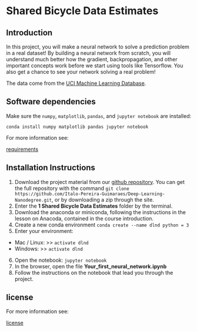 # Shared Bicycle Data Estimates

## Introduction

In this project, you will make a neural network to solve a prediction problem in a real dataset! By building a neural network from scratch, you will understand much better how the gradient, backpropagation, and other important concepts work before we start using tools like Tensorflow. You also get a chance to see your network solving a real problem!

The data come from the [UCI Machine Learning Database](https://archive.ics.uci.edu/ml/datasets/Bike+Sharing+Dataset). 

## Software dependencies

Make sure the `numpy`, `matplotlib`, `pandas`, and `jupyter notebook` are installed:

`conda install numpy matplotlib pandas jupyter notebook`

For more information see: 

[requirements](requirements.txt)


## Installation Instructions

1. Download the project material from our [github repository](https://github.com/Italo-Pereira-Guimaraes/Deep-Learning-Nanodegree). You can get the full repository with the command `git clone https://github.com/Italo-Pereira-Guimaraes/Deep-Learning-Nanodegree.git`, or by downloading a zip through the site.
2. Enter the **1 Shared Bicycle Data Estimates** folder by the terminal.
3. Download the anaconda or miniconda, following the instructions in the lesson on Anacoda, contained in the course introduction.
4. Create a new conda environment
`conda create --name dlnd python = 3`
5. Enter your environment:  
- Mac / Linux: >> `activate dlnd`
- Windows: >> `activate dlnd`
6. Open the notebook:
`jupyter notebook`
7. In the browser, open the file **Your_first_neural_network.ipynb**
8. Follow the instructions on the notebook that lead you through the project.

## license
 
For more information see:

[license](LICENSE.txt)

